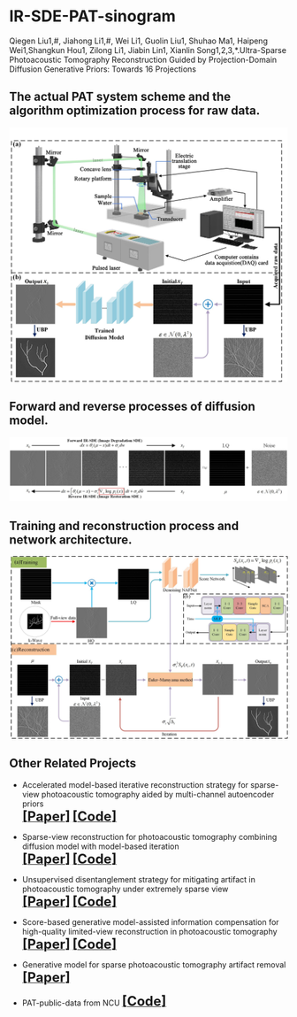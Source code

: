 # IR-SDE-PAT-sinogram

Qiegen Liu1,#, Jiahong Li1,#, Wei Li1, Guolin Liu1, Shuhao Ma1, Haipeng Wei1,Shangkun Hou1, Zilong Li1, Jiabin Lin1, Xianlin Song1,2,3,*.Ultra-Sparse Photoacoustic Tomography Reconstruction Guided by Projection-Domain Diffusion Generative Priors: Towards 16 Projections


## The actual PAT system scheme and the algorithm optimization process for raw data.

<div align="center"><img src="https://github.com/yqx7150/IR-SDE-PAT-sinogram/blob/main/Fig1.jpg"> </div>

## Forward and reverse processes of diffusion model.

<div align="center"><img src="https://github.com/yqx7150/IR-SDE-PAT-sinogram/blob/main/Fig2.jpg"> </div>

## Training and reconstruction process and network architecture.

<div align="center"><img src="https://github.com/yqx7150/IR-SDE-PAT-sinogram/blob/main/Fig3.jpg"> </div>



## Other Related Projects

*  Accelerated model-based iterative reconstruction strategy for sparse-view photoacoustic tomography aided by multi-channel autoencoder priors  
[<font size=5>**[Paper]**</font>](https://onlinelibrary.wiley.com/doi/10.1002/jbio.202300281)         [<font size=5>**[Code]**</font>](https://github.com/yqx7150/PAT-MDAE)     

* Sparse-view reconstruction for photoacoustic tomography combining diffusion model with model-based iteration      
[<font size=5>**[Paper]**</font>](https://www.sciencedirect.com/science/article/pii/S2213597923001118)       [<font size=5>**[Code]**</font>](https://github.com/yqx7150/PAT-Diffusion)

* Unsupervised disentanglement strategy for mitigating artifact in photoacoustic tomography under extremely sparse view      
[<font size=5>**[Paper]**</font>](https://www.sciencedirect.com/science/article/pii/S2213597924000302?via%3Dihub)       [<font size=5>**[Code]**</font>](https://github.com/yqx7150/PAT-ADN)

* Score-based generative model-assisted information compensation for high-quality limited-view reconstruction in photoacoustic tomography      
[<font size=5>**[Paper]**</font>](https://www.sciencedirect.com/science/article/pii/S2213597924000405)       [<font size=5>**[Code]**</font>](https://github.com/yqx7150/Limited-view-PAT-Diffusion)

* Generative model for sparse photoacoustic tomography artifact removal      
[<font size=5>**[Paper]**</font>](https://www.spiedigitallibrary.org/conference-proceedings-of-spie/12745/1274503/Generative-model-for-sparse-photoacoustic-tomography-artifact-removal/10.1117/12.2683128.short?SSO=1)   


* PAT-public-data from NCU [<font size=5>**[Code]**</font>](https://github.com/yqx7150/PAT-public-data)
